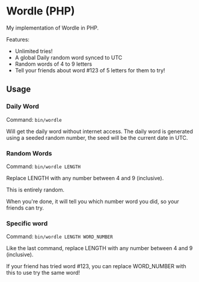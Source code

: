 # Wordle (PHP)

My implementation of Wordle in PHP.

Features:
 - Unlimited tries!
 - A global Daily random word synced to UTC
 - Random words of 4 to 9 letters
 - Tell your friends about word #123 of 5 letters for them to try!

## Usage

### Daily Word
Command: `bin/wordle`

Will get the daily word without internet access. The daily word is generated using a seeded random number, the seed will be the current date in UTC.

### Random Words
Command: `bin/wordle LENGTH`

Replace LENGTH with any number between 4 and 9 (inclusive).

This is entirely random.

When you're done, it will tell you which number word you did, so your friends can try.

### Specific word
Command: `bin/wordle LENGTH WORD_NUMBER`

Like the last command, replace LENGTH with any number between 4 and 9 (inclusive).

If your friend has tried word #123, you can replace WORD_NUMBER with this to use try the same word!

